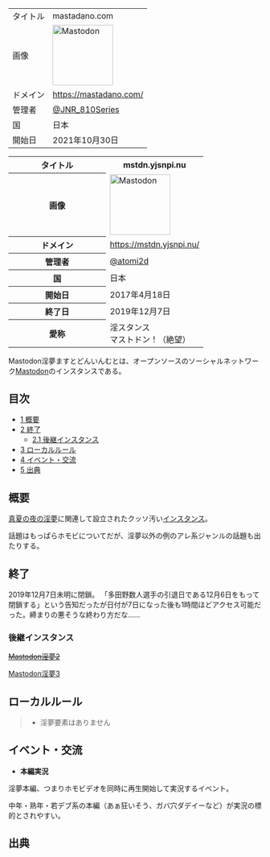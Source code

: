 <div>

|          |                                                                                                                                                                                                                                                                                                        |
|----------|--------------------------------------------------------------------------------------------------------------------------------------------------------------------------------------------------------------------------------------------------------------------------------------------------------|
| タイトル | mastadano.com                                                                                                                                                                                                                                                                                          |
| 画像     | [<img src="/images/thumb/0/00/Mastodon_logo.png/120px-Mastodon_logo.png" srcset="/images/thumb/0/00/Mastodon_logo.png/180px-Mastodon_logo.png 1.5x, /images/0/00/Mastodon_logo.png 2x" width="120" height="120" alt="Mastodon" />](/%E3%83%95%E3%82%A1%E3%82%A4%E3%83%AB:Mastodon_logo.png "Mastodon") |
| ドメイン | <a href="https://mastadano.com/" rel="nofollow">https://mastadano.com/</a>                                                                                                                                                                                                                             |
| 管理者   | <a href="https://mastadano.com/web/accounts/107188811694286022" rel="nofollow">@JNR_810Series</a>                                                                                                                                                                                                      |
| 国       | 日本                                                                                                                                                                                                                                                                                                   |
| 開始日   | 2021年10月30日                                                                                                                                                                                                                                                                                         |

<table>
<colgroup>
<col style="width: 50%" />
<col style="width: 50%" />
</colgroup>
<tbody>
<tr class="header">
<th>タイトル</th>
<th>mstdn.yjsnpi.nu</th>
</tr>

<tr class="odd">
<th>画像</th>
<td><a href="/%E3%83%95%E3%82%A1%E3%82%A4%E3%83%AB:Mastodon_logo.png" title="Mastodon"><img src="/images/thumb/0/00/Mastodon_logo.png/120px-Mastodon_logo.png" srcset="/images/thumb/0/00/Mastodon_logo.png/180px-Mastodon_logo.png 1.5x, /images/0/00/Mastodon_logo.png 2x" width="120" height="120" alt="Mastodon" /></a></td>
</tr>
<tr class="even">
<th scope="row">ドメイン</th>
<td><a href="https://mstdn.yjsnpi.nu/" rel="nofollow">https://mstdn.yjsnpi.nu/</a></td>
</tr>
<tr class="odd">
<th scope="row">管理者</th>
<td><a href="https://mstdn.yjsnpi.nu/@atomi2d" rel="nofollow">@atomi2d</a></td>
</tr>
<tr class="even">
<th scope="row">国</th>
<td>日本</td>
</tr>
<tr class="odd">
<th scope="row">開始日</th>
<td>2017年4月18日</td>
</tr>
<tr class="even">
<th scope="row">終了日</th>
<td>2019年12月7日</td>
</tr>
<tr class="odd">
<th scope="row">愛称</th>
<td>淫スタンス<br />
マストドン！（絶望）</td>
</tr>
</tbody>
</table>

Mastodon淫夢ますとどんいんむとは、オープンソースのソーシャルネットワーク[Mastodon](/Mastodon "Mastodon")のインスタンスである。

<div>

<div lang="ja" dir="ltr">

## 目次

</div>

-   [1 概要](#.E6.A6.82.E8.A6.81)
-   [2 終了](#.E7.B5.82.E4.BA.86)
    -   [2.1 後継インスタンス](#.E5.BE.8C.E7.B6.99.E3.82.A4.E3.83.B3.E3.82.B9.E3.82.BF.E3.83.B3.E3.82.B9)
-   [3 ローカルルール](#.E3.83.AD.E3.83.BC.E3.82.AB.E3.83.AB.E3.83.AB.E3.83.BC.E3.83.AB)
-   [4 イベント・交流](#.E3.82.A4.E3.83.99.E3.83.B3.E3.83.88.E3.83.BB.E4.BA.A4.E6.B5.81)
-   [5 出典](#.E5.87.BA.E5.85.B8)

</div>

## 概要

<a href="http://dic.nicovideo.jp/a/%E7%9C%9F%E5%A4%8F%E3%81%AE%E5%A4%9C%E3%81%AE%E6%B7%AB%E5%A4%A2" rel="nofollow">真夏の夜の淫夢</a>に関連して設立されたクッソ汚い[インスタンス](/%E3%82%A4%E3%83%B3%E3%82%B9%E3%82%BF%E3%83%B3%E3%82%B9 "インスタンス")。

話題はもっぱらホモビについてだが、淫夢以外の例のアレ系ジャンルの話題も出たりする。

## 終了

2019年12月7日未明に閉鎖。 「多田野数人選手の引退日である12月6日をもって閉鎖する」という告知だったが日付が7日になった後も1時間ほどアクセス可能だった。締まりの悪そうな終わり方だな……

### 後継インスタンス

<a href="https://dededon072.net/" rel="nofollow"><del>Mastodon淫夢2</del></a>

<a href="https://mastadano.com/" rel="nofollow">Mastodon淫夢3</a>

## ローカルルール

> -   淫夢要素はありません

## イベント・交流

-   **本編実況**

淫夢本編、つまりホモビデオを同時に再生開始して実況するイベント。

中年・熟年・若デブ系の本編（あぁ狂いそう、ガバ穴ダデイーなど）が実況の標的とされやすい。

## 出典

  

</div>
